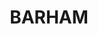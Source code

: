 ---
lastmod: '2025-04-06T06:05:20+00:00'
latitude: -35.542622
layout: suburb
longitude: 144.230168
postcode: '2732'
state: NSW
title: BARHAM
url: /nsw/barham/
---